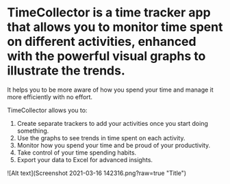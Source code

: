 # TimeCollector is a time tracker app that allows you to monitor time spent on different activities, enhanced with the powerful visual graphs to illustrate the trends.

It helps you to be more aware of how you spend your time and manage it more efficiently with no effort.

TimeCollector allows you to:
  
1. Create separate trackers to add your activities once you start doing something.  
2. Use the graphs to see trends in time spent on each activity.   
3. Monitor how you spend your time and be proud of your productivity.
4. Take control of your time spending habits.
5. Export your data to Excel for advanced insights.

![Alt text](Screenshot 2021-03-16 142316.png?raw=true "Title")
